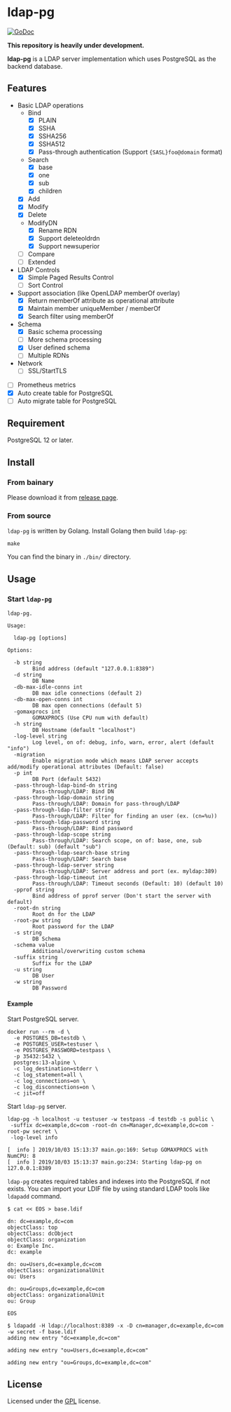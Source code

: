 # ldap-pg

[![GoDoc](https://godoc.org/github.com/openstandia/ldap-pg?status.svg)](https://godoc.org/github.com/openstandia/ldap-pg)

**This repository is heavily under development.**

**ldap-pg** is a LDAP server implementation which uses PostgreSQL as the backend database.

## Features

- Basic LDAP operations
  - Bind
    - [x] PLAIN
    - [x] SSHA
    - [x] SSHA256
    - [x] SSHA512
    - [x] Pass-through authentication (Support `{SASL}foo@domain` format)
  - Search
    - [x] base
    - [x] one
    - [x] sub
    - [x] children
  - [x] Add
  - [x] Modify
  - [x] Delete
  - ModifyDN
    - [x] Rename RDN
    - [x] Support deleteoldrdn
    - [x] Support newsuperior
  - [ ] Compare
  - [ ] Extended
- LDAP Controls
  - [x] Simple Paged Results Control
  - [ ] Sort Control
- Support association (like OpenLDAP memberOf overlay)
  - [x] Return memberOf attribute as operational attribute
  - [x] Maintain member uniqueMember / memberOf
  - [x] Search filter using memberOf
- Schema
  - [x] Basic schema processing
  - [ ] More schema processing
  - [x] User defined schema
  - [ ] Multiple RDNs
- Network
  - [ ] SSL/StartTLS
- [ ] Prometheus metrics
- [x] Auto create table for PostgreSQL
- [ ] Auto migrate table for PostgreSQL

## Requirement

PostgreSQL 12 or later.

## Install

### From bainary

Please download it from [release page](../../releases).

### From source

`ldap-pg` is written by Golang. Install Golang then build `ldap-pg`:

```
make
```

You can find the binary in `./bin/` directory.

## Usage

### Start `ldap-pg`

```
ldap-pg.

Usage:

  ldap-pg [options]

Options:

  -b string
        Bind address (default "127.0.0.1:8389")
  -d string
        DB Name
  -db-max-idle-conns int
        DB max idle connections (default 2)
  -db-max-open-conns int
        DB max open connections (default 5)
  -gomaxprocs int
        GOMAXPROCS (Use CPU num with default)
  -h string
        DB Hostname (default "localhost")
  -log-level string
        Log level, on of: debug, info, warn, error, alert (default "info")
  -migration
        Enable migration mode which means LDAP server accepts add/modify operational attributes (Default: false)
  -p int
        DB Port (default 5432)
  -pass-through-ldap-bind-dn string
        Pass-through/LDAP: Bind DN
  -pass-through-ldap-domain string
        Pass-through/LDAP: Domain for pass-through/LDAP
  -pass-through-ldap-filter string
        Pass-through/LDAP: Filter for finding an user (ex. (cn=%u))
  -pass-through-ldap-password string
        Pass-through/LDAP: Bind password
  -pass-through-ldap-scope string
        Pass-through/LDAP: Search scope, on of: base, one, sub (Default: sub) (default "sub")
  -pass-through-ldap-search-base string
        Pass-through/LDAP: Search base
  -pass-through-ldap-server string
        Pass-through/LDAP: Server address and port (ex. myldap:389)
  -pass-through-ldap-timeout int
        Pass-through/LDAP: Timeout seconds (Default: 10) (default 10)
  -pprof string
        Bind address of pprof server (Don't start the server with default)
  -root-dn string
        Root dn for the LDAP
  -root-pw string
        Root password for the LDAP
  -s string
        DB Schema
  -schema value
        Additional/overwriting custom schema
  -suffix string
        Suffix for the LDAP
  -u string
        DB User
  -w string
        DB Password
```

#### Example

Start PostgreSQL server.

```
docker run --rm -d \
  -e POSTGRES_DB=testdb \
  -e POSTGRES_USER=testuser \
  -e POSTGRES_PASSWORD=testpass \
  -p 35432:5432 \
  postgres:13-alpine \
  -c log_destination=stderr \
  -c log_statement=all \
  -c log_connections=on \
  -c log_disconnections=on \
  -c jit=off
```

Start `ldap-pg` server.

```
ldap-pg -h localhost -u testuser -w testpass -d testdb -s public \
 -suffix dc=example,dc=com -root-dn cn=Manager,dc=example,dc=com -root-pw secret \
 -log-level info

[  info ] 2019/10/03 15:13:37 main.go:169: Setup GOMAXPROCS with NumCPU: 8
[  info ] 2019/10/03 15:13:37 main.go:234: Starting ldap-pg on 127.0.0.1:8389
```

`ldap-pg` creates required tables and indexes into the PostgreSQL if not exists.
You can import your LDIF file by using standard LDAP tools like `ldapadd` command.

```
$ cat << EOS > base.ldif

dn: dc=example,dc=com
objectClass: top
objectClass: dcObject
objectClass: organization
o: Example Inc.
dc: example

dn: ou=Users,dc=example,dc=com
objectClass: organizationalUnit
ou: Users

dn: ou=Groups,dc=example,dc=com
objectClass: organizationalUnit
ou: Group

EOS

$ ldapadd -H ldap://localhost:8389 -x -D cn=manager,dc=example,dc=com -w secret -f base.ldif
adding new entry "dc=example,dc=com"

adding new entry "ou=Users,dc=example,dc=com"

adding new entry "ou=Groups,dc=example,dc=com"
```

## License

Licensed under the [GPL](/LICENSE) license.
